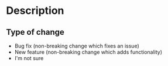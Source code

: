 # Description

<!--
Hi, Thank you for your contribution 🔥
Please write a high-level description of the changes made by your pull request and include references to all related GitHub issues and other pull requests, for example:
Fixes #123
Resolves #254
See also #23
-->

## Type of change

<!-- Please delete options that are not relevant. -->

- Bug fix (non-breaking change which fixes an issue)
- New feature (non-breaking change which adds functionality)
- I'm not sure
